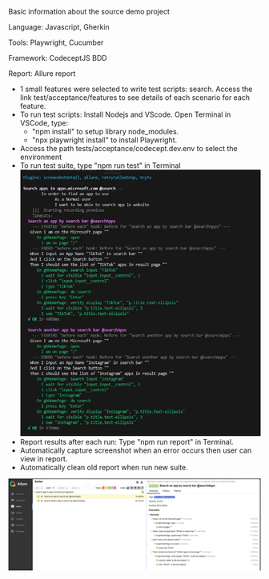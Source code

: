 Basic information about the source demo project

Language: Javascript, Gherkin

Tools: Playwright, Cucumber

Framework: CodeceptJS BDD

Report: Allure report

- 1 small features were selected to write test scripts: search. Access the link test/acceptance/features to see details of each scenario for each feature.
- To run test scripts:
   Install Nodejs and VScode.
   Open Terminal in VSCode, type: 
    - "npm install" to setup library node_modules.
    - "npx playwright install" to install Playwright.
- Access the path tests/acceptance/codecept.dev.env to select the environment
- To run test suite, type "npm run test" in Terminal
  ![Report](https://github.com/singavn/search-js/blob/main/tests/acceptance/search1.JPG)
- Report results after each run: Type "npm run report" in Terminal.
- Automatically capture screenshot when an error occurs then user can view in report.
- Automatically clean old report when run new suite.

![Report](https://github.com/singavn/search-js/blob/main/tests/acceptance/report.JPG)
